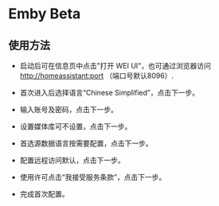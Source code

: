 # Emby Beta

## 使用方法

- 启动后可在信息页中点击"打开 WEI UI"，也可通过浏览器访问 <http://homeassistant:port> （端口号默认8096）.

- 首次进入后选择语言“Chinese Simplified”，点击下一步。

- 输入账号及密码，点击下一步。

- 设置媒体库可不设置，点击下一步。

- 首选源数据语言按需要配置，点击下一步。

- 配置远程访问默认，点击下一步。

- 使用许可点击“我接受服务条款”，点击下一步。

- 完成首次配置。